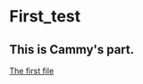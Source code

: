 # First_test
## This is Cammy's part.

[The first file](https://github.com/CammyHu/First_test/blob/main/the%20fist%20file.md)





